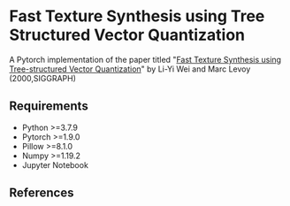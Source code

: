 # Fast Texture Synthesis using Tree Structured Vector Quantization
A Pytorch implementation of the paper titled "[Fast Texture Synthesis using Tree-structured Vector Quantization][tvsq]" by Li-Yi Wei and Marc Levoy (2000,SIGGRAPH)

## Requirements

* Python >=3.7.9
* Pytorch >=1.9.0
* Pillow >=8.1.0
* Numpy >=1.19.2
* Jupyter Notebook


## References
[tvsq]: https://graphics.stanford.edu/papers/texture-synthesis-sig00/texture.pdf